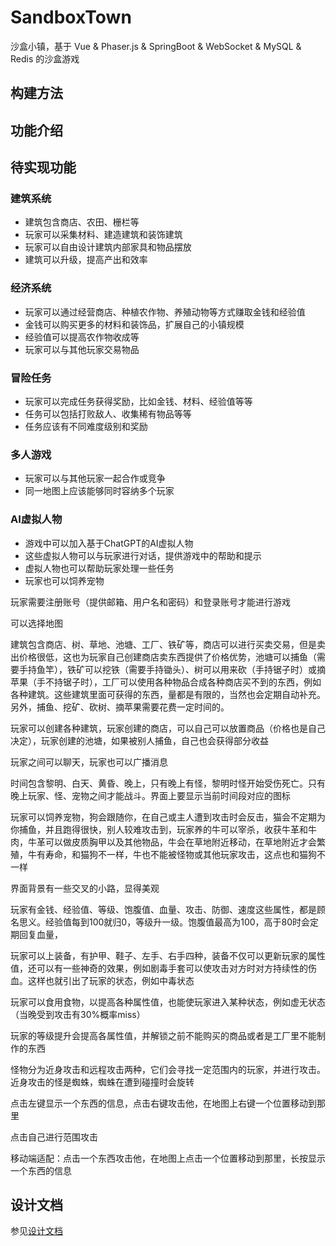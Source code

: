 # SandboxTown

沙盒小镇，基于 Vue & Phaser.js & SpringBoot & WebSocket & MySQL & Redis 的沙盒游戏

## 构建方法



## 功能介绍



## 待实现功能

### 建筑系统

- 建筑包含商店、农田、栅栏等
- 玩家可以采集材料、建造建筑和装饰建筑
- 玩家可以自由设计建筑内部家具和物品摆放
- 建筑可以升级，提高产出和效率

### 经济系统

- 玩家可以通过经营商店、种植农作物、养殖动物等方式赚取金钱和经验值
- 金钱可以购买更多的材料和装饰品，扩展自己的小镇规模
- 经验值可以提高农作物收成等
- 玩家可以与其他玩家交易物品

### 冒险任务

- 玩家可以完成任务获得奖励，比如金钱、材料、经验值等等
- 任务可以包括打败敌人、收集稀有物品等等
- 任务应该有不同难度级别和奖励

### 多人游戏

- 玩家可以与其他玩家一起合作或竞争
- 同一地图上应该能够同时容纳多个玩家

### AI虚拟人物

- 游戏中可以加入基于ChatGPT的AI虚拟人物
- 这些虚拟人物可以与玩家进行对话，提供游戏中的帮助和提示
- 虚拟人物也可以帮助玩家处理一些任务
- 玩家也可以饲养宠物





玩家需要注册账号（提供邮箱、用户名和密码）和登录账号才能进行游戏

可以选择地图

建筑包含商店、树、草地、池塘、工厂、铁矿等，商店可以进行买卖交易，但是卖出价格很低，这也为玩家自己创建商店卖东西提供了价格优势，池塘可以捕鱼（需要手持鱼竿），铁矿可以挖铁（需要手持锄头）、树可以用来砍（手持锯子时）或摘苹果（手不持锯子时），工厂可以使用各种物品合成各种商店买不到的东西，例如各种建筑。这些建筑里面可获得的东西，量都是有限的，当然也会定期自动补充。另外，捕鱼、挖矿、砍树、摘苹果需要花费一定时间的。

玩家可以创建各种建筑，玩家创建的商店，可以自己可以放置商品（价格也是自己决定），玩家创建的池塘，如果被别人捕鱼，自己也会获得部分收益

玩家之间可以聊天，玩家也可以广播消息

时间包含黎明、白天、黄昏、晚上，只有晚上有怪，黎明时怪开始受伤死亡。只有晚上玩家、怪、宠物之间才能战斗。界面上要显示当前时间段对应的图标

玩家可以饲养宠物，狗会跟随你，在自己或主人遭到攻击时会反击，猫会不定期为你捕鱼，并且跑得很快，别人较难攻击到，玩家养的牛可以宰杀，收获牛革和牛肉，牛革可以做皮质胸甲以及其他物品，牛会在草地附近移动，在草地附近才会繁殖，牛有寿命，和猫狗不一样，牛也不能被怪物或其他玩家攻击，这点也和猫狗不一样

界面背景有一些交叉的小路，显得美观

玩家有金钱、经验值、等级、饱腹值、血量、攻击、防御、速度这些属性，都是顾名思义。经验值每到100就归0，等级升一级。饱腹值最高为100，高于80时会定期回复血量，

玩家可以上装备，有护甲、鞋子、左手、右手四种，装备不仅可以更新玩家的属性值，还可以有一些神奇的效果，例如剧毒手套可以使攻击对方时对方持续性的伤血。这样也就引出了玩家的状态，例如中毒状态

玩家可以食用食物，以提高各种属性值，也能使玩家进入某种状态，例如虚无状态（当晚受到攻击有30%概率miss）

玩家的等级提升会提高各属性值，并解锁之前不能购买的商品或者是工厂里不能制作的东西

怪物分为近身攻击和远程攻击两种，它们会寻找一定范围内的玩家，并进行攻击。近身攻击的怪是蜘蛛，蜘蛛在遭到碰撞时会旋转

点击左键显示一个东西的信息，点击右键攻击他，在地图上右键一个位置移动到那里

点击自己进行范围攻击

移动端适配：点击一个东西攻击他，在地图上点击一个位置移动到那里，长按显示一个东西的信息

## 设计文档

参见[设计文档](doc/设计文档.md)

